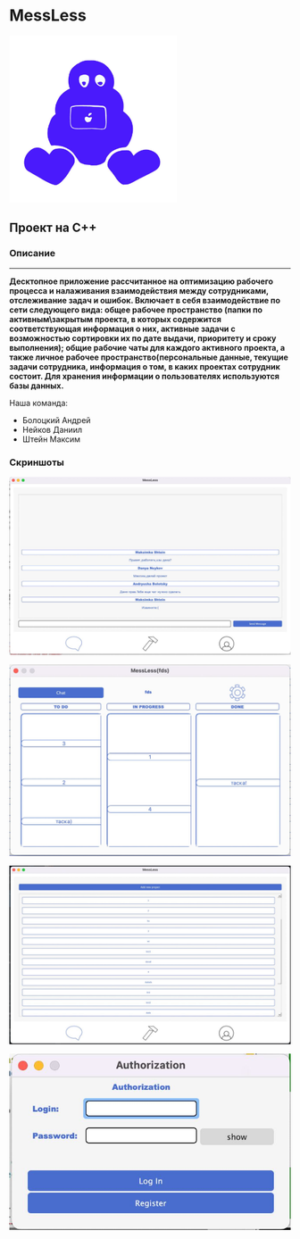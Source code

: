 # MessLess

<img src="images/logo.jpg" width="300">

## Проект на C++


### Описание
-----
**Десктопное приложение рассчитанное на оптимизацию рабочего процесса и налаживания взаимодействия между сотрудниками, отслеживание задач и ошибок. Включает в себя взаимодействие по сети следующего вида: общее рабочее пространство (папки по активным\закрытым проекта, в которых содержится соответствующая информация о них, активные задачи с возможностью сортировки их по дате выдачи, приоритету и сроку выполнения); общие рабочие чаты для каждого активного проекта, а также личное рабочее пространство(персональные данные, текущие задачи сотрудника, информация о том, в каких проектах сотрудник состоит. Для хранения информации о пользователях используются базы данных.**

Наша команда:
- Болоцкий Андрей
- Нейков Даниил
- Штейн Максим

### Cкриншоты 

![Общий чат компании](images/chat.jpg)

![Доска задач в проекте](images/project.jpg)

![Cписок проектов юзера](images/projects_list.jpg)

![Окно авторизации](images/login.jpg)